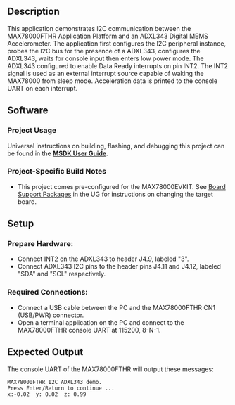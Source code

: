 ## Description

This application demonstrates I2C communication between the MAX78000FTHR Application Platform and an ADXL343 Digital MEMS Accelerometer.  The application first configures the I2C peripheral instance, probes the I2C bus for the presence of a ADXL343, configures the ADXL343, waits for console input then enters low power mode.  The ADXL343 configured to enable Data Ready interrupts on pin INT2.  The INT2 signal is used as an external interrupt source capable of waking the MAX78000 from sleep mode.  Acceleration data is printed to the console UART on each interrupt.

## Software

### Project Usage

Universal instructions on building, flashing, and debugging this project can be found in the **[MSDK User Guide](https://analog-devices-msdk.github.io/msdk/USERGUIDE/)**.

### Project-Specific Build Notes

* This project comes pre-configured for the MAX78000EVKIT.  See [Board Support Packages](https://analog-devices-msdk.github.io/msdk/USERGUIDE/#board-support-packages) in the UG for instructions on changing the target board.

## Setup

### Prepare Hardware:

-   Connect INT2 on the ADXL343 to header J4.9, labeled "3".
-   Connect ADXL343 I2C pins to the header pins J4.11 and J4.12, labeled "SDA" and "SCL" respectively.

### Required Connections:

-   Connect a USB cable between the PC and the MAX78000FTHR CN1 (USB/PWR) connector.
-   Open a terminal application on the PC and connect to the MAX78000FTHR console UART at 115200, 8-N-1.

## Expected Output

The console UART of the MAX78000FTHR will output these messages:

```
MAX78000FTHR I2C ADXL343 demo.
Press Enter/Return to continue ...
x:-0.02  y: 0.02  z: 0.99
```
